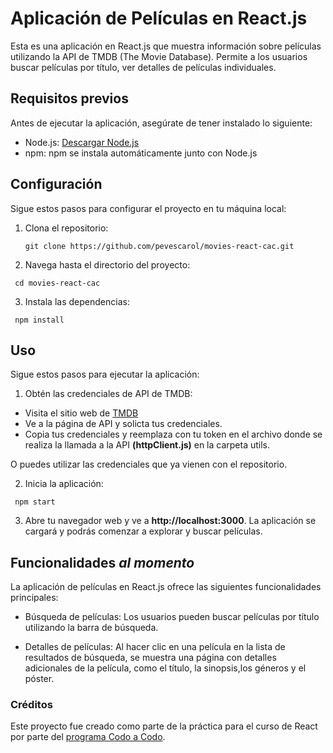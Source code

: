 # Aplicación de Películas en React.js

Esta es una aplicación en React.js que muestra información sobre películas utilizando la API de TMDB (The Movie Database). Permite a los usuarios buscar películas por título, ver detalles de películas individuales.

## Requisitos previos

Antes de ejecutar la aplicación, asegúrate de tener instalado lo siguiente:

- Node.js: [Descargar Node.js](https://nodejs.org)
- npm: npm se instala automáticamente junto con Node.js

## Configuración

Sigue estos pasos para configurar el proyecto en tu máquina local:

1. Clona el repositorio:

   ```shell
   git clone https://github.com/pevescarol/movies-react-cac.git
   ```

2. Navega hasta el directorio del proyecto:

  ```shell
   cd movies-react-cac
  ```

3. Instala las dependencias:
  ```shell
   npm install
  ```

## Uso

Sigue estos pasos para ejecutar la aplicación:

1. Obtén las credenciales de API de TMDB:
- Visita el sitio web de [TMDB](https://www.themoviedb.org/)
- Ve a la página de API y solicta tus credenciales.
- Copia tus credenciales y reemplaza con tu token en el archivo donde se realiza la llamada a la API **(httpClient.js)** en la carpeta utils.

O puedes utilizar las credenciales que ya vienen con el repositorio.

2. Inicia la aplicación:

  ```shell
   npm start
  ```

3. Abre tu navegador web y ve a **http://localhost:3000**.
La aplicación se cargará y podrás comenzar a explorar y buscar películas.

## Funcionalidades *al momento*

La aplicación de películas en React.js ofrece las siguientes funcionalidades principales:

- Búsqueda de películas: Los usuarios pueden buscar películas por título utilizando la barra de búsqueda.

- Detalles de películas: Al hacer clic en una película en la lista de resultados de búsqueda, se muestra una página con detalles adicionales de la película, como el título, la sinopsis,los géneros y el póster.


### Créditos

Este proyecto fue creado como parte de la práctica para el curso de React por parte del [programa Codo a Codo](https://agenciadeaprendizaje.bue.edu.ar/).